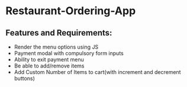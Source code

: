 # Restaurant-Ordering-App

## Features and Requirements:
- Render the menu options using JS
- Payment modal with compulsory form inputs
- Ability to exit payment menu
- Be able to add/remove items
- Add Custom Number of Items to cart(with increment and decrement buttons)
